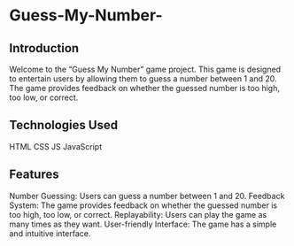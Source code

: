 # Guess-My-Number-
## Introduction
Welcome to the “Guess My Number” game project. This game is designed to entertain users by allowing them to guess a number between 1 and 20. The game provides feedback on whether the guessed number is too high, too low, or correct.

## Technologies Used
HTML
CSS
JS
JavaScript

## Features
Number Guessing: Users can guess a number between 1 and 20.
Feedback System: The game provides feedback on whether the guessed number is too high, too low, or correct.
Replayability: Users can play the game as many times as they want.
User-friendly Interface: The game has a simple and intuitive interface.
